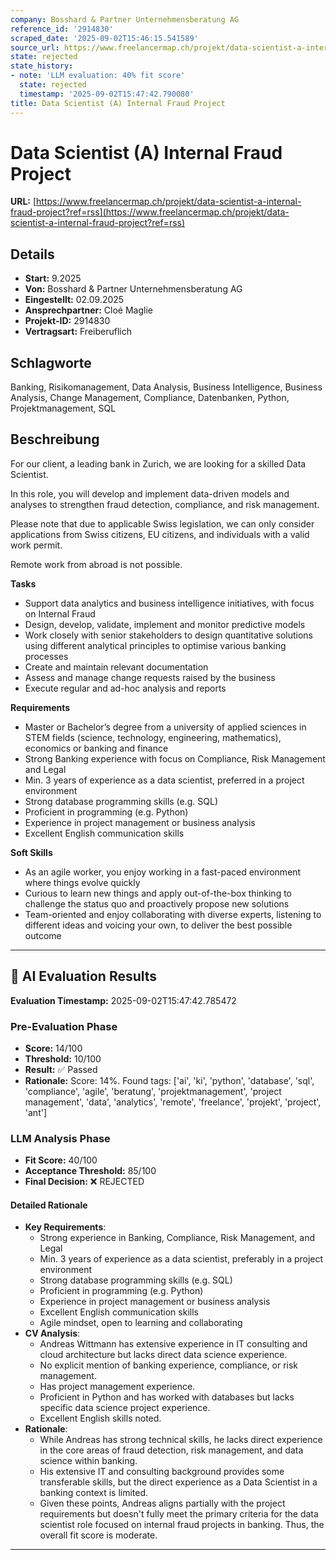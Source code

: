 ```yaml
---
company: Bosshard & Partner Unternehmensberatung AG
reference_id: '2914830'
scraped_date: '2025-09-02T15:46:15.541589'
source_url: https://www.freelancermap.ch/projekt/data-scientist-a-internal-fraud-project?ref=rss
state: rejected
state_history:
- note: 'LLM evaluation: 40% fit score'
  state: rejected
  timestamp: '2025-09-02T15:47:42.790080'
title: Data Scientist (A) Internal Fraud Project
---
```



# Data Scientist (A) Internal Fraud Project
**URL:** [https://www.freelancermap.ch/projekt/data-scientist-a-internal-fraud-project?ref=rss](https://www.freelancermap.ch/projekt/data-scientist-a-internal-fraud-project?ref=rss)
## Details
- **Start:** 9.2025
- **Von:** Bosshard & Partner Unternehmensberatung AG
- **Eingestellt:** 02.09.2025
- **Ansprechpartner:** Cloé Maglie
- **Projekt-ID:** 2914830
- **Vertragsart:** Freiberuflich

## Schlagworte
Banking, Risikomanagement, Data Analysis, Business Intelligence, Business Analysis, Change Management, Compliance, Datenbanken, Python, Projektmanagement, SQL

## Beschreibung
For our client, a leading bank in Zurich, we are looking for a skilled Data Scientist.

In this role, you will develop and implement data-driven models and analyses to strengthen fraud detection, compliance, and risk management.

Please note that due to applicable Swiss legislation, we can only consider applications from Swiss citizens, EU citizens, and individuals with a valid work permit.

Remote work from abroad is not possible.

**Tasks**

- Support data analytics and business intelligence initiatives, with focus on Internal Fraud
- Design, develop, validate, implement and monitor predictive models
- Work closely with senior stakeholders to design quantitative solutions using different analytical principles to optimise various banking processes
- Create and maintain relevant documentation
- Assess and manage change requests raised by the business
- Execute regular and ad-hoc analysis and reports

**Requirements**

- Master or Bachelor’s degree from a university of applied sciences in STEM fields (science, technology, engineering, mathematics), economics or banking and finance
- Strong Banking experience with focus on Compliance, Risk Management and Legal
- Min. 3 years of experience as a data scientist, preferred in a project environment
- Strong database programming skills (e.g. SQL)
- Proficient in programming (e.g. Python)
- Experience in project management or business analysis
- Excellent English communication skills

**Soft Skills**

- As an agile worker, you enjoy working in a fast-paced environment where things evolve quickly
- Curious to learn new things and apply out-of-the-box thinking to challenge the status quo and proactively propose new solutions
- Team-oriented and enjoy collaborating with diverse experts, listening to different ideas and voicing your own, to deliver the best possible outcome

---

## 🤖 AI Evaluation Results

**Evaluation Timestamp:** 2025-09-02T15:47:42.785472

### Pre-Evaluation Phase
- **Score:** 14/100
- **Threshold:** 10/100
- **Result:** ✅ Passed
- **Rationale:** Score: 14%. Found tags: ['ai', 'ki', 'python', 'database', 'sql', 'compliance', 'agile', 'beratung', 'projektmanagement', 'project management', 'data', 'analytics', 'remote', 'freelance', 'projekt', 'project', 'ant']

### LLM Analysis Phase
- **Fit Score:** 40/100
- **Acceptance Threshold:** 85/100
- **Final Decision:** ❌ REJECTED

#### Detailed Rationale
- **Key Requirements**: 
  - Strong experience in Banking, Compliance, Risk Management, and Legal
  - Min. 3 years of experience as a data scientist, preferably in a project environment
  - Strong database programming skills (e.g. SQL)
  - Proficient in programming (e.g. Python)
  - Experience in project management or business analysis
  - Excellent English communication skills
  - Agile mindset, open to learning and collaborating
- **CV Analysis**:
  - Andreas Wittmann has extensive experience in IT consulting and cloud architecture but lacks direct data science experience.
  - No explicit mention of banking experience, compliance, or risk management.
  - Has project management experience.
  - Proficient in Python and has worked with databases but lacks specific data science project experience.
  - Excellent English skills noted.
- **Rationale**:
  - While Andreas has strong technical skills, he lacks direct experience in the core areas of fraud detection, risk management, and data science within banking.
  - His extensive IT and consulting background provides some transferable skills, but the direct experience as a Data Scientist in a banking context is limited.
  - Given these points, Andreas aligns partially with the project requirements but doesn't fully meet the primary criteria for the data scientist role focused on internal fraud projects in banking. Thus, the overall fit score is moderate.

---
